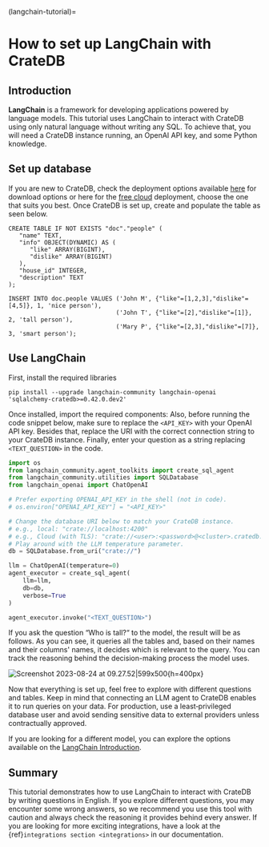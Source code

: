 (langchain-tutorial)=
# How to set up LangChain with CrateDB

## Introduction

**LangChain** is a framework for developing applications powered by language models.
This tutorial uses LangChain to interact with CrateDB using only natural language without writing any SQL.
To achieve that, you will need a CrateDB instance running, an OpenAI API key, and some Python knowledge.

## Set up database

If you are new to CrateDB, check the deployment options available [here](https://cratedb.com/download) for download options or here for the [free cloud](https://cratedb.com/lp-crfree?hsCtaTracking=3d8a5114-8592-4ec6-adc7-3714f5fe403d%7Cf1d1dba0-a936-41c2-9c7f-1ffb2c24745a) deployment, choose the one that suits you best. Once CrateDB is set up, create and populate the table as seen below.

```psql
CREATE TABLE IF NOT EXISTS "doc"."people" (
   "name" TEXT,
   "info" OBJECT(DYNAMIC) AS (
      "like" ARRAY(BIGINT),
      "dislike" ARRAY(BIGINT)
   ),
   "house_id" INTEGER,
   "description" TEXT
);
```

```psql
INSERT INTO doc.people VALUES ('John M', {"like"=[1,2,3],"dislike"=[4,5]}, 1, 'nice person'),
                              ('John T', {"like"=[2],"dislike"=[1]}, 2, 'tall person'),
                              ('Mary P', {"like"=[2,3],"dislike"=[7]}, 3, 'smart person');
```

## Use LangChain

First, install the required libraries

```shell
pip install --upgrade langchain-community langchain-openai 'sqlalchemy-cratedb>=0.42.0.dev2'
```

Once installed, import the required components:
Also, before running the code snippet below, make sure to replace the
`<API_KEY>` with your OpenAI API key. Besides that, replace the URI with
the correct connection string to your CrateDB instance. Finally, enter
your question as a string replacing `<TEXT_QUESTION>` in the code.

```python
import os
from langchain_community.agent_toolkits import create_sql_agent
from langchain_community.utilities import SQLDatabase
from langchain_openai import ChatOpenAI

# Prefer exporting OPENAI_API_KEY in the shell (not in code).
# os.environ["OPENAI_API_KEY"] = "<API_KEY>"

# Change the database URI below to match your CrateDB instance.
# e.g., local: "crate://localhost:4200"
# e.g., Cloud (with TLS): "crate://<user>:<password>@<cluster>.cratedb.net:4200?ssl=true"
# Play around with the LLM temperature parameter.
db = SQLDatabase.from_uri("crate://")

llm = ChatOpenAI(temperature=0)
agent_executor = create_sql_agent(
    llm=llm,
    db=db,
    verbose=True
)

agent_executor.invoke("<TEXT_QUESTION>")
```

If you ask the question “Who is tall?“ to the model, the result will be as follows. As you can see, it queries all the tables and, based on their names and their columns' names, it decides which is relevant to the query. You can track the reasoning behind the decision-making process the model uses.

![Screenshot 2023-08-24 at 09.27.52|599x500](https://us1.discourse-cdn.com/flex020/uploads/crate/original/2X/8/8b84ca86108a641c944c880894c0b9ac19628a52.png){h=400px}

Now that everything is set up, feel free to explore with different questions
and tables. Keep in mind that connecting an LLM agent to CrateDB enables it
to run queries on your data. For production, use a least‑privileged database
user and avoid sending sensitive data to external providers unless
contractually approved.

If you are looking for a different model, you can explore the options
available on the [LangChain Introduction].

## Summary

This tutorial demonstrates how to use LangChain to interact with CrateDB by
writing questions in English.
If you explore different questions, you may encounter some wrong answers,
so we recommend you use this tool with caution and always check the reasoning
it provides behind every answer. If you are looking for more exciting
integrations, have a look at the {ref}`integrations section <integrations>`
in our documentation.


[LangChain Introduction]: https://python.langchain.com/docs/introduction/
